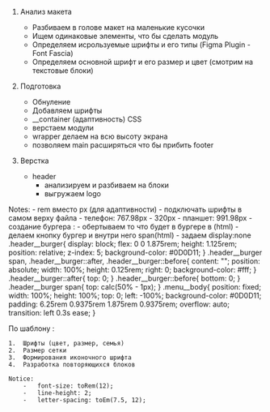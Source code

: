 1. Анализ макета
    - Разбиваем в голове макет на маленькие кусочки
    - Ищем одинаковые элементы, что бы сделать модуль
    - Определяем исрользуемые шрифты и его типы (Figma Plugin - Font Fascia)
    - Определяем основной шрифт и его размер и цвет (смотрим на текстовые блоки)

2. Подготовка
    - Обнуление
    - Добавляем шрифты
    - __container (адаптивность) CSS
    - верстаем модули
    - wrapper делаем на всю высоту экрана
    - позволяем main расширяться что бы прибить footer

3. Верстка
    - header
        - анализируем и разбиваем на блоки
        - выгружаем logo

Notes:
    - rem вместо px (для адаптивности)
    - подключать шрифты в самом верху файла
    - телефон: 767.98px - 320px
    - планшет: 991.98px
    - создание бургера :
        - обертываем то что будет в бургере в (html)
        - делаем кнопку бургер и внутри него span(html)
        - задаем display:none
        .header__burger{
            display: block;
            flex: 0 0 1.875rem;
            height: 1.125rem;
            position: relative;
            z-index: 5;
            background-color: #0D0D11;
        }
        .header__burger span,
        .header__burger::after,
        .header__burger::before{
            content: "";
            position: absolute;
            width: 100%;
            height: 0.125rem;
            right: 0;
            background-color: #fff;
        }
        .header__burger::after{
            top: 0;
        }
        .header__burger::before{
            bottom: 0;
        }
        .header__burger span{
            top: calc(50% - 1px);
        } 
        .menu__body{
            position: fixed;
            width: 100%;
            height: 100%;
            top: 0;
            left: -100%;
            background-color: #0D0D11;
            padding: 6.25rem 0.9375rem 1.875rem 0.9375rem;
            overflow: auto;
            transition: left 0.3s ease;
        }


По шаблону :

    1.  Шрифты (цвет, размер, семья)
    2.  Размер сетки
    3.  Формирования иконочного шрифта
    4.  Разработка повторяющихся блоков

    Notice:
        -   font-size: toRem(12);
        -   line-height: 2;
        -   letter-spacing: toEm(7.5, 12);